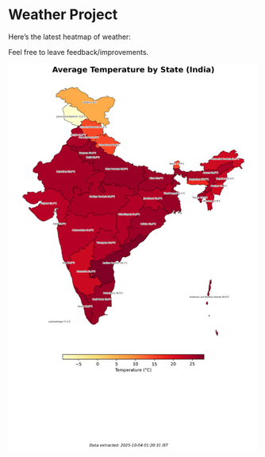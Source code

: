# Weather Project

Here’s the latest heatmap of weather:

Feel free to leave feedback/improvements.

![India Heatmap](docs/assets/india_heatmap.png?v=E02909)
